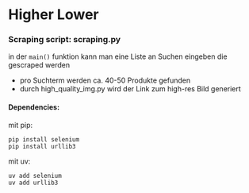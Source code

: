 # Higher Lower

### Scraping script: scraping.py

in der `main()` funktion kann man eine Liste an Suchen eingeben die gescraped werden
- pro Suchterm werden ca. 40-50 Produkte gefunden
- durch high_quality_img.py wird der Link zum high-res Bild generiert <br>
#### Dependencies:
mit pip:
```
pip install selenium
pip install urllib3
```
mit uv:

```
uv add selenium
uv add urllib3
```

